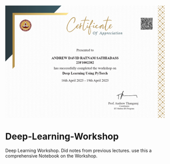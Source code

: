 ![Certificate](https://github.com/AndrewDavidRatnam/Deep-Learning-Workshop/blob/main/23F1002382_Deep%20Learning%20Using%20PyTorch_workshop.html_page-0001.jpg)
# Deep-Learning-Workshop
Deep Learning Workshop. Did notes from previous lectures. use this a comprehensive Notebook on the Workshop.
